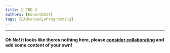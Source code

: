 ```yaml
---
title: 📘 TBD 3
authors: [EduardoU24]
tags: [📘Advanced,⚙️Programming]
---
```



--- 

#### Oh No! it looks like theres nothing here, please [consider collaborating](/community/how-to-collaborate/) and add some content of your own!